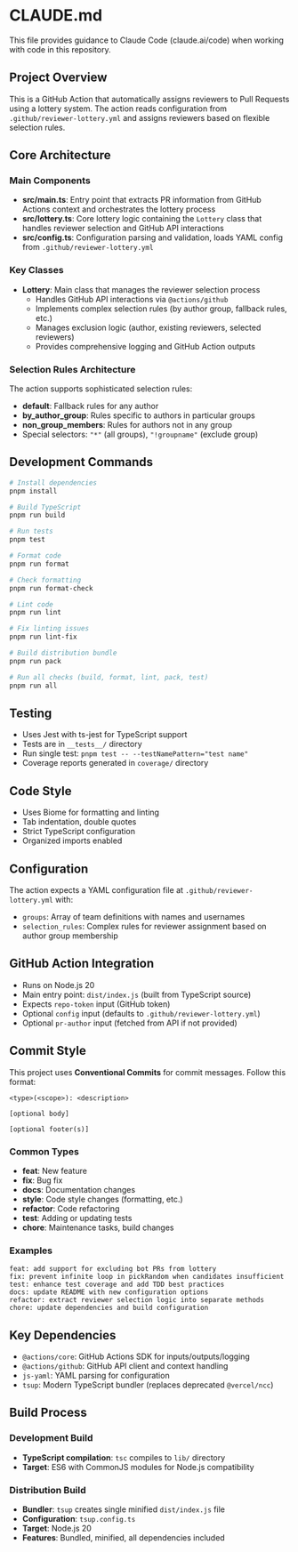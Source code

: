 # CLAUDE.md

This file provides guidance to Claude Code (claude.ai/code) when working with code in this repository.

## Project Overview

This is a GitHub Action that automatically assigns reviewers to Pull Requests using a lottery system. The action reads configuration from `.github/reviewer-lottery.yml` and assigns reviewers based on flexible selection rules.

## Core Architecture

### Main Components

- **src/main.ts**: Entry point that extracts PR information from GitHub Actions context and orchestrates the lottery process
- **src/lottery.ts**: Core lottery logic containing the `Lottery` class that handles reviewer selection and GitHub API interactions
- **src/config.ts**: Configuration parsing and validation, loads YAML config from `.github/reviewer-lottery.yml`

### Key Classes

- **Lottery**: Main class that manages the reviewer selection process
  - Handles GitHub API interactions via `@actions/github`
  - Implements complex selection rules (by author group, fallback rules, etc.)
  - Manages exclusion logic (author, existing reviewers, selected reviewers)
  - Provides comprehensive logging and GitHub Action outputs

### Selection Rules Architecture

The action supports sophisticated selection rules:
- **default**: Fallback rules for any author
- **by_author_group**: Rules specific to authors in particular groups
- **non_group_members**: Rules for authors not in any group
- Special selectors: `"*"` (all groups), `"!groupname"` (exclude group)

## Development Commands

```bash
# Install dependencies
pnpm install

# Build TypeScript
pnpm run build

# Run tests
pnpm test

# Format code
pnpm run format

# Check formatting
pnpm run format-check

# Lint code
pnpm run lint

# Fix linting issues
pnpm run lint-fix

# Build distribution bundle
pnpm run pack

# Run all checks (build, format, lint, pack, test)
pnpm run all
```

## Testing

- Uses Jest with ts-jest for TypeScript support
- Tests are in `__tests__/` directory
- Run single test: `pnpm test -- --testNamePattern="test name"`
- Coverage reports generated in `coverage/` directory

## Code Style

- Uses Biome for formatting and linting
- Tab indentation, double quotes
- Strict TypeScript configuration
- Organized imports enabled

## Configuration

The action expects a YAML configuration file at `.github/reviewer-lottery.yml` with:
- `groups`: Array of team definitions with names and usernames
- `selection_rules`: Complex rules for reviewer assignment based on author group membership

## GitHub Action Integration

- Runs on Node.js 20
- Main entry point: `dist/index.js` (built from TypeScript source)
- Expects `repo-token` input (GitHub token)
- Optional `config` input (defaults to `.github/reviewer-lottery.yml`)
- Optional `pr-author` input (fetched from API if not provided)

## Commit Style

This project uses **Conventional Commits** for commit messages. Follow this format:

```
<type>(<scope>): <description>

[optional body]

[optional footer(s)]
```

### Common Types
- **feat**: New feature
- **fix**: Bug fix
- **docs**: Documentation changes
- **style**: Code style changes (formatting, etc.)
- **refactor**: Code refactoring
- **test**: Adding or updating tests
- **chore**: Maintenance tasks, build changes

### Examples
```
feat: add support for excluding bot PRs from lottery
fix: prevent infinite loop in pickRandom when candidates insufficient
test: enhance test coverage and add TDD best practices
docs: update README with new configuration options
refactor: extract reviewer selection logic into separate methods
chore: update dependencies and build configuration
```

## Key Dependencies

- `@actions/core`: GitHub Actions SDK for inputs/outputs/logging
- `@actions/github`: GitHub API client and context handling
- `js-yaml`: YAML parsing for configuration
- `tsup`: Modern TypeScript bundler (replaces deprecated `@vercel/ncc`)

## Build Process

### Development Build
- **TypeScript compilation**: `tsc` compiles to `lib/` directory
- **Target**: ES6 with CommonJS modules for Node.js compatibility

### Distribution Build
- **Bundler**: `tsup` creates single minified `dist/index.js` file
- **Configuration**: `tsup.config.ts`
- **Target**: Node.js 20
- **Features**: Bundled, minified, all dependencies included
